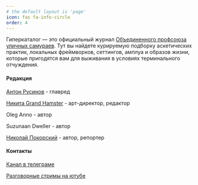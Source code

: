 ```yaml
---
# the default layout is 'page'
icon: fas fa-info-circle
order: 4
---
```


Гиперкаталог — это официальный журнал [Объединенного профсоюза уличных самураев](https://hypercatalog.ru/opus/). Тут вы найдете курируемую подборку аскетических практик, локальных фреймворков, сеттингов, амплуа и образов жизни, которые пригодятся вам для выживания в условиях терминального отчуждения.

#### Редакция

[Антон Русинов](https://t.me/hyperhistory) - главред

[Никита Grand Hamster](https://t.me/grandhamstergms) - арт-директор, редактор

Oleg Anno - автор

Suzunaan Dweller - автор

[Николай Покорский](https://t.me/ohklyo) - автор, репортер

#### Контакты

[Канал в телеграме](https://t.me/hypercatalog)

[Разговорные стримы на ютубе](https://www.youtube.com/@HyperHistoryTV)
